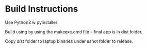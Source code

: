 
# Build Instructions

Use Python3 w pyinstaller

Build using by using the makeexe.cmd file - final app is in dist folder.

Copy dist folder to laptop binaries under sshot folder to release.


